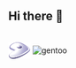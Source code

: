 ## Hi there 👋

<div style="display: inline_block"><br>
  <img align="center" alt="gentoo" height="30" width="40" src="https://raw.githubusercontent.com/devicons/devicon/master/icons/gentoo/gentoo-original.svg">
  <img align="center" alt="gentoo" height="30" width="40" src="[https://raw.githubusercontent.com/devicons/devicon/master/icons/linux/linux-original.svg">
</div>

